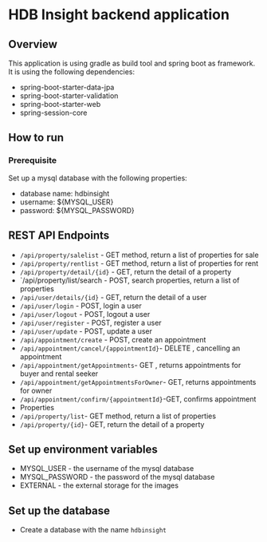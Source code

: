 # HDB Insight backend application

## Overview

This application is using gradle as build tool and spring boot as framework. It is using the following dependencies:
- spring-boot-starter-data-jpa
- spring-boot-starter-validation
- spring-boot-starter-web
- spring-session-core

## How to run

### Prerequisite
Set up a mysql database with the following properties:
- database name: hdbinsight
- username: ${MYSQL_USER}
- password: ${MYSQL_PASSWORD}

## REST API Endpoints

- `/api/property/salelist` - GET method, return a list of properties for sale
- `/api/property/rentlist` - GET method, return a list of properties for rent
- `/api/property/detail/{id}` - GET, return the detail of a property
- `/api/property/list/search - POST, search properties, return a list of properties
- `/api/user/details/{id}` - GET, return the detail of a user
- `/api/user/login` - POST, login a user
- `/api/user/logout` - POST, logout a user
- `/api/user/register` - POST, register a user
- `/api/user/update` - POST, update a user
- `/api/appointment/create` - POST, create an appointment
- `/api/appointment/cancel/{appointmentId}`- DELETE , cancelling an appointment
- `/api/appointment/getAppointments`- GET , returns appointments for buyer and rental seeker
- `/api/appointment/getAppointmentsForOwner`- GET, returns appointments for owner
- `/api/appointment/confirm/{appointmentId}`-GET, confirms appointment
- Properties
- `/api/property/list`- GET method, return a list of properties 
- `/api/property/{id}`- GET, return the detail of a property

## Set up environment variables
- MYSQL_USER - the username of the mysql database
- MYSQL_PASSWORD - the password of the mysql database
- EXTERNAL - the external storage for the images

## Set up the database
- Create a database with the name `hdbinsight`

